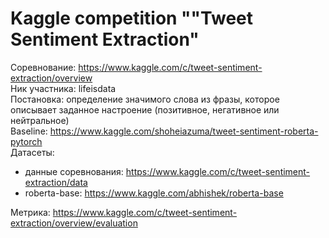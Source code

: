 # Kaggle competition ""Tweet Sentiment Extraction"
Соревнование: https://www.kaggle.com/c/tweet-sentiment-extraction/overview  
Ник участника: lifeisdata  
Постановка: определение значимого слова из фразы, которое описывает заданное настроение (позитивное, негативное или нейтральное)  
Baseline: https://www.kaggle.com/shoheiazuma/tweet-sentiment-roberta-pytorch  
Датасеты:  
- данные соревнования: https://www.kaggle.com/c/tweet-sentiment-extraction/data  
- roberta-base: https://www.kaggle.com/abhishek/roberta-base  

Метрика: https://www.kaggle.com/c/tweet-sentiment-extraction/overview/evaluation  
